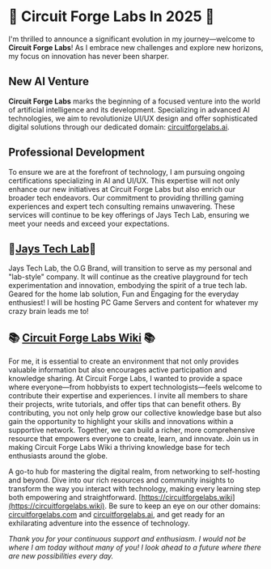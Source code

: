 # 🚀 Circuit Forge Labs In 2025 🤖

  I'm thrilled to announce a significant evolution in my journey—welcome to **Circuit Forge Labs**! As I embrace new challenges and explore new horizons, my focus on innovation has never been sharper.

## New AI Venture
  **Circuit Forge Labs** marks the beginning of a focused venture into the world of artificial intelligence and its development. Specializing in advanced AI technologies, we aim to revolutionize UI/UX design and offer sophisticated digital solutions through our dedicated domain: [circuitforgelabs.ai](https://circuitforgelabs.wiki).

## Professional Development
  To ensure we are at the forefront of technology, I am pursuing ongoing certifications specializing in AI and UI/UX. This expertise will not only enhance our new initiatives at Circuit Forge Labs but also enrich our broader tech endeavors.
  Our commitment to providing thrilling gaming experiences and expert tech consulting remains unwavering. These services will continue to be key offerings of Jays Tech Lab, ensuring we meet your needs and exceed your expectations.

## 🥇[Jays Tech Lab](https://jaystechlab.com)🥇
  Jays Tech Lab, the O.G Brand, will transition to serve as my personal and "lab-style" company. It will continue as the creative playground for tech experimentation and innovation, embodying the spirit of a true tech lab.
  Geared for the home lab solution, Fun and Engaging for the everyday enthusiest! I will be hosting PC Game Servers and content for whatever my crazy brain leads me to! 
  
## 📚 [Circuit Forge Labs Wiki](https://circuitforgelabs.wiki) 📚
  For me, it is essential to create an environment that not only provides valuable information but also encourages active participation and knowledge sharing. At Circuit Forge Labs, I wanted to provide a space where everyone—from hobbyists to expert technologists—feels welcome to contribute their expertise and experiences. I invite all members to share their projects, write tutorials, and offer tips that can benefit others. By contributing, you not only help grow our collective knowledge base but also gain the opportunity to highlight your skills and innovations within a supportive network. Together, we can build a richer, more comprehensive resource that empowers everyone to create, learn, and innovate. Join us in making Circuit Forge Labs Wiki a thriving knowledge base for tech enthusiasts around the globe.

  A go-to hub for mastering the digital realm, from networking to self-hosting and beyond. Dive into our rich resources and community insights to transform the way you interact with technology, making every learning step both empowering and straightforward. [https://circuitforgelabs.wiki](https://circuitforgelabs.wiki).
Be sure to keep an eye on our other domains: [circuitforgelabs.com](https://circuitforgelabs.com) and [circuitforgelabs.ai](https://circuitforgelabs.ai), and get ready for an exhilarating adventure into the essence of technology.

*Thank you for your continuous support and enthusiasm. I would not be where I am today without many of you! I look ahead to a future where there are new possibilities every day.*


